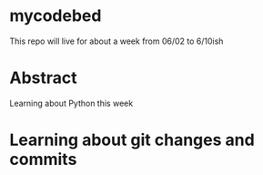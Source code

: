 # mycodebed
This repo will live for about a week from 06/02 to 6/10ish


# Abstract
Learning about Python this week

# Learning about git changes and commits
